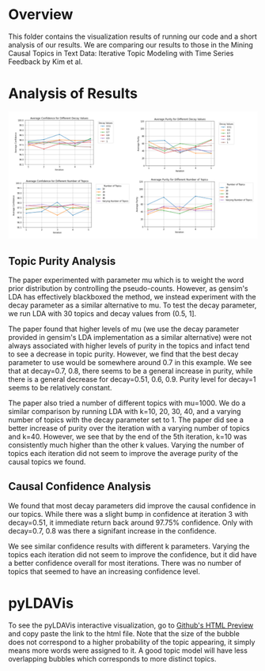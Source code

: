 # Overview
This folder contains the visualization results of running our code and a short analysis of our results.
We are comparing our results to those in the Mining Causal Topics in Text Data: Iterative Topic Modeling with Time Series Feedback by Kim et al.

# Analysis of Results
![Reproduction of Figure 2 from the paper](CausalityConfidenceAndPurityForDifferentParameterSettings.png)

## Topic Purity Analysis
The paper experimented with parameter mu which is to weight the word prior distribution by controlling the pseudo-counts. However, as gensim's LDA has effectively blackboxed the method, we instead experiment with the decay parameter as a similar alternative to mu. To test the decay parameter, we run LDA with 30 topics and decay values from (0.5, 1].

The paper found that higher levels of mu (we use the decay parameter provided in gensim's LDA implementation as a similar alternative) were not always associated with higher levels of purity in the topics and infact tend to see a decrease in topic purity. However, we find that the best decay parameter to use would be somewhere around 0.7 in this example. We see that at decay=0.7, 0.8, there seems to be a general increase in purity, while there is a general decrease for decay=0.51, 0.6, 0.9. Purity level for decay=1 seems to be relatively constant.

The paper also tried a number of different topics with mu=1000. We do a similar comparison by running LDA with k=10, 20, 30, 40, and a varying number of topics with the decay parameter set to 1. The paper did see a better increase of purity over the iteration with a varying number of topics and k=40. However, we see that by the end of the 5th iteration, k=10 was consistently much higher than the other k values. Varying the number of topics each iteration did not seem to improve the average purity of the causal topics we found.

## Causal Confidence Analysis
We found that most decay parameters did improve the causal confidence in our topics. While there was a slight bump in confidence at iteration 3 with decay=0.51, it immediate return back around 97.75% confidence. Only with decay=0.7, 0.8 was there a signifant increase in the confidence.

We see similar confidence results with different k parameters. Varying the topics each iteration did not seem to improve the confidence, but it did have a better confidence overall for most iterations. There was no number of topics that seemed to have an increasing confidence level.

# pyLDAVis
To see the pyLDAVis interactive visualization, go to [Github's HTML Preview](https://htmlpreview.github.io/) and copy paste the link to the html file. Note that the size of the bubble does not correspond to a higher probability of the topic appearing, it simply means more words were assigned to it. A good topic model will have less overlapping bubbles which corresponds to more distinct topics.
